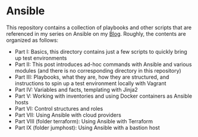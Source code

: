 # Ansible

This repository contains a collection of playbooks and other scripts that are referenced in my series on Ansible on my [Blog](http://leftasexercise.com/ "Blog"). Roughly, the contents are organized as follows:

* Part I: Basics, this directory contains just a few scripts to quickly bring up test environments
* Part II: This post introduces ad-hoc commands with Ansible and various modules (and there is no corresponding directory in this repository)
* Part III: Playbooks, what they are, how they are structured, and instructions to spin up a test environment locally with Vagrant
* Part IV: Variables and facts, templating with Jinja2
* Part V: Working with inventories and using Docker containers as Ansible hosts
* Part VI: Control structures and roles
* Part VII: Using Ansible with cloud providers
* Part VIII (folder terraform): Using Ansible with Terraform
* Part IX (folder jumphost): Using Ansible with a bastion host
